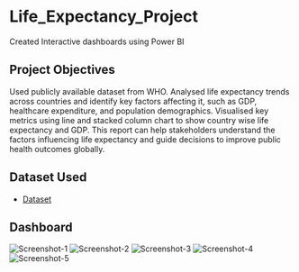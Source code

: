 # Life_Expectancy_Project
Created Interactive dashboards using Power BI
## Project Objectives
Used publicly available dataset from WHO. Analysed life expectancy trends across countries and identify key factors affecting it, such as GDP, healthcare expenditure, and population demographics. Visualised key metrics using line and stacked column chart to show country wise life expectancy and GDP. This report can help stakeholders understand the factors influencing life expectancy and guide decisions to improve public health outcomes globally.
## Dataset Used
- <a href="https://github.com/Vrushali5653/Life_Expectancy_Project/blob/main/Life_Expectancy_Project/Life%20Expectancy%20Data.csv">Dataset</a>
## Dashboard
![Screenshot-1](https://github.com/user-attachments/assets/00309c08-22c3-4c6b-8b04-bf386e32db9b)
![Screenshot-2](https://github.com/user-attachments/assets/9e2ac968-222d-46d6-bd5d-f99f3bf2e861)
![Screenshot-3](https://github.com/user-attachments/assets/aeec7b52-586b-44dc-815e-69026b96b733)
![Screenshot-4](https://github.com/user-attachments/assets/279192e4-78ef-4bdc-bdd9-8c5023fb9a8c)
![Screenshot-5](https://github.com/user-attachments/assets/4e534877-c058-4b05-abfb-5590a5fe09f1)
